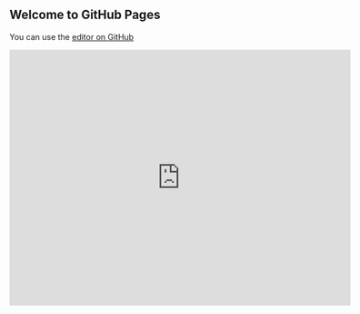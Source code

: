 ## Welcome to GitHub Pages

You can use the [editor on GitHub](https://github.com/ANGELDANIELSEGOVIA/VerDatos/edit/master/index.md) 
<iframe src="https://docs.google.com/spreadsheets/d/e/2PACX-1vQWLPzmyzHHL604fOl2rwAZoqjZDUV7g7D9rivNCgaqiCEqqoNqMi81M6fnOXMXNe1pS3SpV2fwomBF/pubhtml? widget=true&amp;headers=false"url=http://misitio.com/documentos/Mi libro Excel.xls&embedded=true" style="width:600px; height:450px;" frameborder="0">></iframe>
